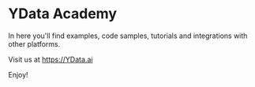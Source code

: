 # YData Academy

In here you'll find examples, code samples, tutorials and integrations with other platforms.

Visit us at https://YData.ai


Enjoy!
